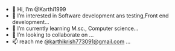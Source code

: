 - 👋 Hi, I’m @Karthi1999
- 👀 I’m interested in Software development ans testing,Front end development...
- 🌱 I’m currently learning M.sc., Computer science...
- 💞️ I’m looking to collaborate on ...
- 📫 reach me @karthikrish773091@gmail.com ...

<!---
Karthi1999/Karthi1999 is a ✨ special ✨ repository because its `README.md` (this file) appears on your GitHub profile.
You can click the Preview link to take a look at your changes.
--->
